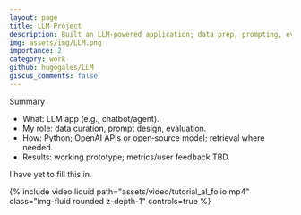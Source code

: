 ```yaml
---
layout: page
title: LLM Project
description: Built an LLM-powered application; data prep, prompting, evaluation.
img: assets/img/LLM.png
importance: 2
category: work
github: hugogales/LLM
giscus_comments: false
---
```


Summary

- What: LLM app (e.g., chatbot/agent).
- My role: data curation, prompt design, evaluation.
- How: Python; OpenAI APIs or open‑source model; retrieval where needed.
- Results: working prototype; metrics/user feedback TBD.

I have yet to fill this in.


{% include video.liquid path="assets/video/tutorial_al_folio.mp4" class="img-fluid rounded z-depth-1" controls=true %}
